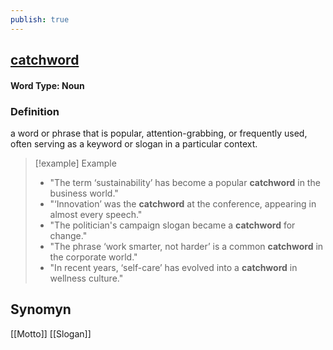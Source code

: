```yaml
---
publish: true
---
```

## [catchword](https://dictionary.cambridge.org/dictionary/english/catchword)
#### Word Type: Noun
### Definition
a word or phrase that is popular, attention-grabbing, or frequently used, often serving as a keyword or slogan in a particular context.

> [!example] Example
> 
> - "The term ‘sustainability’ has become a popular **catchword** in the business world."
> - "‘Innovation’ was the **catchword** at the conference, appearing in almost every speech."
> - "The politician's campaign slogan became a **catchword** for change."
> - "The phrase ‘work smarter, not harder’ is a common **catchword** in the corporate world."
> - "In recent years, ‘self-care’ has evolved into a **catchword** in wellness culture."
## Synomyn
[[Motto]]
[[Slogan]]
